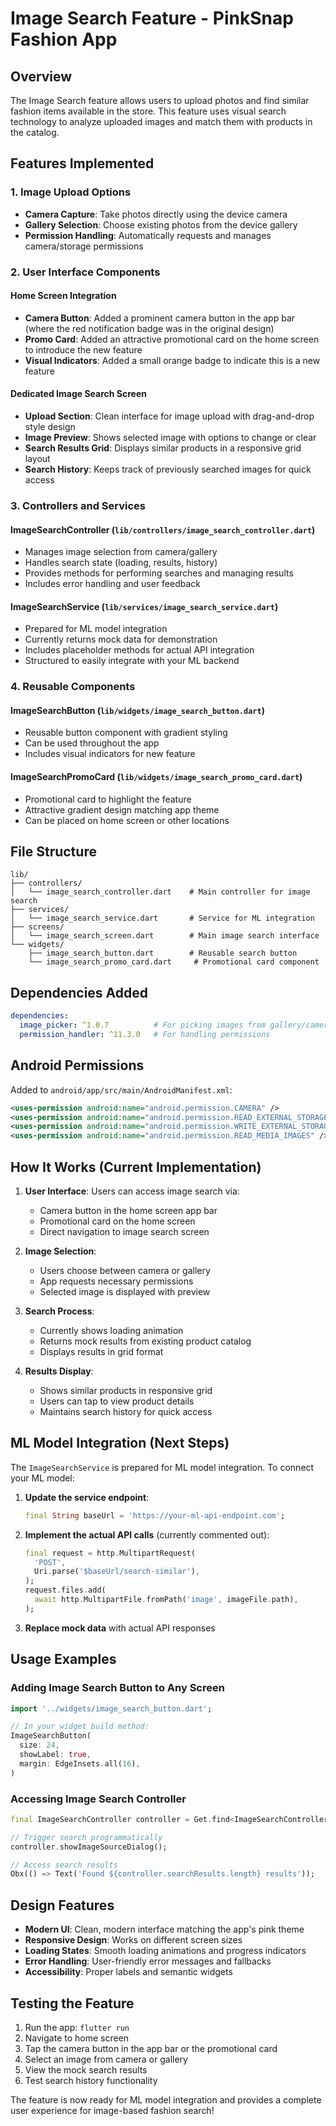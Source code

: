 # Image Search Feature - PinkSnap Fashion App

## Overview
The Image Search feature allows users to upload photos and find similar fashion items available in the store. This feature uses visual search technology to analyze uploaded images and match them with products in the catalog.

## Features Implemented

### 1. Image Upload Options
- **Camera Capture**: Take photos directly using the device camera
- **Gallery Selection**: Choose existing photos from the device gallery
- **Permission Handling**: Automatically requests and manages camera/storage permissions

### 2. User Interface Components

#### Home Screen Integration
- **Camera Button**: Added a prominent camera button in the app bar (where the red notification badge was in the original design)
- **Promo Card**: Added an attractive promotional card on the home screen to introduce the new feature
- **Visual Indicators**: Added a small orange badge to indicate this is a new feature

#### Dedicated Image Search Screen
- **Upload Section**: Clean interface for image upload with drag-and-drop style design
- **Image Preview**: Shows selected image with options to change or clear
- **Search Results Grid**: Displays similar products in a responsive grid layout
- **Search History**: Keeps track of previously searched images for quick access

### 3. Controllers and Services

#### ImageSearchController (`lib/controllers/image_search_controller.dart`)
- Manages image selection from camera/gallery
- Handles search state (loading, results, history)
- Provides methods for performing searches and managing results
- Includes error handling and user feedback

#### ImageSearchService (`lib/services/image_search_service.dart`)
- Prepared for ML model integration
- Currently returns mock data for demonstration
- Includes placeholder methods for actual API integration
- Structured to easily integrate with your ML backend

### 4. Reusable Components

#### ImageSearchButton (`lib/widgets/image_search_button.dart`)
- Reusable button component with gradient styling
- Can be used throughout the app
- Includes visual indicators for new feature

#### ImageSearchPromoCard (`lib/widgets/image_search_promo_card.dart`)
- Promotional card to highlight the feature
- Attractive gradient design matching app theme
- Can be placed on home screen or other locations

## File Structure
```
lib/
├── controllers/
│   └── image_search_controller.dart    # Main controller for image search
├── services/
│   └── image_search_service.dart       # Service for ML integration
├── screens/
│   └── image_search_screen.dart        # Main image search interface
└── widgets/
    ├── image_search_button.dart        # Reusable search button
    └── image_search_promo_card.dart     # Promotional card component
```

## Dependencies Added
```yaml
dependencies:
  image_picker: ^1.0.7          # For picking images from gallery/camera
  permission_handler: ^11.3.0   # For handling permissions
```

## Android Permissions
Added to `android/app/src/main/AndroidManifest.xml`:
```xml
<uses-permission android:name="android.permission.CAMERA" />
<uses-permission android:name="android.permission.READ_EXTERNAL_STORAGE" />
<uses-permission android:name="android.permission.WRITE_EXTERNAL_STORAGE" />
<uses-permission android:name="android.permission.READ_MEDIA_IMAGES" />
```

## How It Works (Current Implementation)

1. **User Interface**: Users can access image search via:
   - Camera button in the home screen app bar
   - Promotional card on the home screen
   - Direct navigation to image search screen

2. **Image Selection**: 
   - Users choose between camera or gallery
   - App requests necessary permissions
   - Selected image is displayed with preview

3. **Search Process**:
   - Currently shows loading animation
   - Returns mock results from existing product catalog
   - Displays results in grid format

4. **Results Display**:
   - Shows similar products in responsive grid
   - Users can tap to view product details
   - Maintains search history for quick access

## ML Model Integration (Next Steps)

The `ImageSearchService` is prepared for ML model integration. To connect your ML model:

1. **Update the service endpoint**:
   ```dart
   final String baseUrl = 'https://your-ml-api-endpoint.com';
   ```

2. **Implement the actual API calls** (currently commented out):
   ```dart
   final request = http.MultipartRequest(
     'POST',
     Uri.parse('$baseUrl/search-similar'),
   );
   request.files.add(
     await http.MultipartFile.fromPath('image', imageFile.path),
   );
   ```

3. **Replace mock data** with actual API responses

## Usage Examples

### Adding Image Search Button to Any Screen
```dart
import '../widgets/image_search_button.dart';

// In your widget build method:
ImageSearchButton(
  size: 24,
  showLabel: true,
  margin: EdgeInsets.all(16),
)
```

### Accessing Image Search Controller
```dart
final ImageSearchController controller = Get.find<ImageSearchController>();

// Trigger search programmatically
controller.showImageSourceDialog();

// Access search results
Obx(() => Text('Found ${controller.searchResults.length} results'));
```

## Design Features

- **Modern UI**: Clean, modern interface matching the app's pink theme
- **Responsive Design**: Works on different screen sizes
- **Loading States**: Smooth loading animations and progress indicators
- **Error Handling**: User-friendly error messages and fallbacks
- **Accessibility**: Proper labels and semantic widgets

## Testing the Feature

1. Run the app: `flutter run`
2. Navigate to home screen
3. Tap the camera button in the app bar or the promotional card
4. Select an image from camera or gallery
5. View the mock search results
6. Test search history functionality

The feature is now ready for ML model integration and provides a complete user experience for image-based fashion search!
